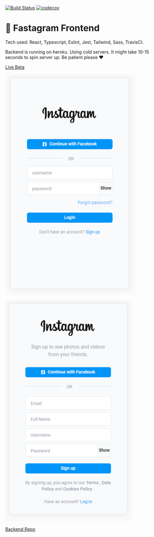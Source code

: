 [![Build Status](https://travis-ci.com/turkaytunc/fastagram-frontend.svg?branch=main)](https://travis-ci.com/turkaytunc/fastagram-frontend)
[![codecov](https://codecov.io/gh/turkaytunc/fastagram-frontend/branch/main/graph/badge.svg?token=1CTQI68UOS)](https://codecov.io/gh/turkaytunc/fastagram-frontend)

# :art: Fastagram Frontend

Tech used: React, Typescript, Eslint, Jest, Tailwind, Sass, TravisCI.

Backend is running on heroku. Using cold servers. It might take 10-15 seconds to spin server up. Be patient please ❤️

[Live Beta](https://turkaytunc.github.io/fastagram-frontend/)

![Login Screen](https://github.com/turkaytunc/fastagram-frontend/blob/main/github-static/arc-login.png)

![Signup Screen](https://github.com/turkaytunc/fastagram-frontend/blob/main/github-static/arc-signup.png)

[Backend Repo](https://github.com/turkaytunc/fastagram-backend)
